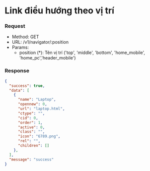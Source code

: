 # Link điều hướng theo vị trí

### Request

- Method:  GET 
- URL: /v1/navigator/:position
- Params:
    - position (*): Tên vị trí ('top', 'middle', 'bottom', 'home_mobile', 'home_pc','header_mobile')


### Response

```json
{
  "success": true,
  "data": [
    {
      "name": "Laptop",
      "opennew": 0,
      "url": "laptop.html",
      "ctype": "",
      "cid": 0,
      "order": 1,
      "active": 0,
      "class": "",
      "icon": "6789.png",
      "rel": "",
      "children": []
    },
  ],
  "message": "success"
}
```